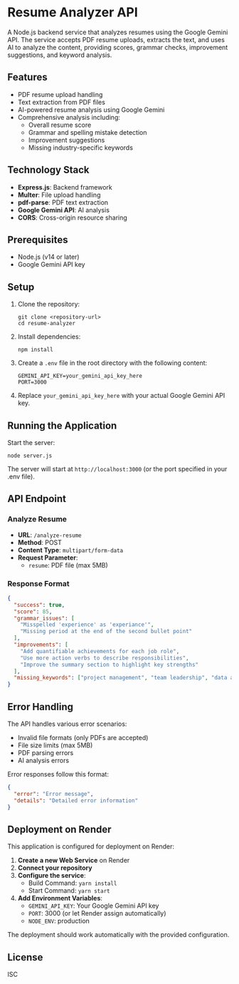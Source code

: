 # Resume Analyzer API

A Node.js backend service that analyzes resumes using the Google Gemini API. The service accepts PDF resume uploads, extracts the text, and uses AI to analyze the content, providing scores, grammar checks, improvement suggestions, and keyword analysis.

## Features

- PDF resume upload handling
- Text extraction from PDF files
- AI-powered resume analysis using Google Gemini
- Comprehensive analysis including:
  - Overall resume score
  - Grammar and spelling mistake detection
  - Improvement suggestions
  - Missing industry-specific keywords

## Technology Stack

- **Express.js**: Backend framework
- **Multer**: File upload handling
- **pdf-parse**: PDF text extraction
- **Google Gemini API**: AI analysis
- **CORS**: Cross-origin resource sharing

## Prerequisites

- Node.js (v14 or later)
- Google Gemini API key

## Setup

1. Clone the repository:

   ```
   git clone <repository-url>
   cd resume-analyzer
   ```

2. Install dependencies:

   ```
   npm install
   ```

3. Create a `.env` file in the root directory with the following content:

   ```
   GEMINI_API_KEY=your_gemini_api_key_here
   PORT=3000
   ```

4. Replace `your_gemini_api_key_here` with your actual Google Gemini API key.

## Running the Application

Start the server:

```
node server.js
```

The server will start at `http://localhost:3000` (or the port specified in your .env file).

## API Endpoint

### Analyze Resume

- **URL**: `/analyze-resume`
- **Method**: POST
- **Content Type**: `multipart/form-data`
- **Request Parameter**:
  - `resume`: PDF file (max 5MB)

### Response Format

```json
{
  "success": true,
  "score": 85,
  "grammar_issues": [
    "Misspelled 'experience' as 'experiance'",
    "Missing period at the end of the second bullet point"
  ],
  "improvements": [
    "Add quantifiable achievements for each job role",
    "Use more action verbs to describe responsibilities",
    "Improve the summary section to highlight key strengths"
  ],
  "missing_keywords": ["project management", "team leadership", "data analysis"]
}
```

## Error Handling

The API handles various error scenarios:

- Invalid file formats (only PDFs are accepted)
- File size limits (max 5MB)
- PDF parsing errors
- AI analysis errors

Error responses follow this format:

```json
{
  "error": "Error message",
  "details": "Detailed error information"
}
```

## Deployment on Render

This application is configured for deployment on Render:

1. **Create a new Web Service** on Render
2. **Connect your repository**
3. **Configure the service**:
   - Build Command: `yarn install`
   - Start Command: `yarn start`
4. **Add Environment Variables**:
   - `GEMINI_API_KEY`: Your Google Gemini API key
   - `PORT`: 3000 (or let Render assign automatically)
   - `NODE_ENV`: production

The deployment should work automatically with the provided configuration.

## License

ISC
